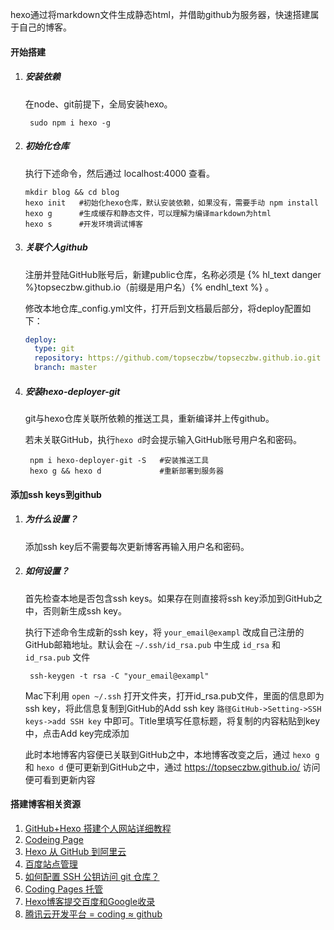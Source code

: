 hexo通过将markdown文件生成静态html，并借助github为服务器，快速搭建属于自己的博客。

#### 开始搭建

1. ##### 安装依赖

    在node、git前提下，全局安装hexo。

    ```shell
     sudo npm i hexo -g
    ```

2. ##### 初始化仓库

   执行下述命令，然后通过  localhost:4000  查看。

    ```shell
    mkdir blog && cd blog
    hexo init	#初始化hexo仓库，默认安装依赖，如果没有，需要手动 npm install
    hexo g		#生成缓存和静态文件，可以理解为编译markdown为html
    hexo s		#开发环境调试博客
    ```

3. ##### 关联个人github

   注册并登陆GitHub账号后，新建public仓库，名称必须是  {% hl_text danger %}topseczbw.github.io（前缀是用户名）{% endhl_text %}  。

   修改本地仓库_config.yml文件，打开后到文档最后部分，将deploy配置如下：

    ```yml
    deploy:
      type: git
      repository: https://github.com/topseczbw/topseczbw.github.io.git
      branch: master
    ```

4. ##### 安装hexo-deployer-git

   git与hexo仓库关联所依赖的推送工具，重新编译并上传github。

   若未关联GitHub，执行`hexo d`时会提示输入GitHub账号用户名和密码。

   ```shell
    npm i hexo-deployer-git -S	 #安装推送工具
    hexo g && hexo d			 #重新部署到服务器
   ```

#### 添加ssh keys到github

1. ##### 为什么设置？

   添加ssh key后不需要每次更新博客再输入用户名和密码。

2. ##### 如何设置？

   首先检查本地是否包含ssh keys。如果存在则直接将ssh key添加到GitHub之中，否则新生成ssh key。

   执行下述命令生成新的ssh key，将  `your_email@exampl`  改成自己注册的GitHub邮箱地址。默认会在  `~/.ssh/id_rsa.pub`  中生成  `id_rsa`  和  `id_rsa.pub`  文件

     ```shell
      ssh-keygen -t rsa -C "your_email@exampl"        
     ```

   Mac下利用  `open ~/.ssh`  打开文件夹，打开id_rsa.pub文件，里面的信息即为ssh key，将此信息复制到GitHub的Add ssh key  `路径GitHub->Setting->SSH keys->add SSH key`  中即可。Title里填写任意标题，将复制的内容粘贴到key中，点击Add key完成添加

   此时本地博客内容便已关联到GitHub之中，本地博客改变之后，通过  `hexo g`  和  `hexo d`  便可更新到GitHub之中，通过 https://topseczbw.github.io/ 访问便可看到更新内容

  

#### 搭建博客相关资源

1. [GitHub+Hexo 搭建个人网站详细教程](https://zhuanlan.zhihu.com/p/26625249)
2. [Codeing Page](https://coding.net/pages)
3. [Hexo 从 GitHub 到阿里云](https://zhuanlan.zhihu.com/p/58654392)
4. [百度站点管理](https://ziyuan.baidu.com/site/index)
5. [如何配置 SSH 公钥访问 git 仓库？](https://coding.net/help/doc/git/ssh-key.html)
6. [Coding Pages 托管](https://blog.csdn.net/qq_36667170/article/details/79318665)
7. [Hexo博客提交百度和Google收录](https://www.jianshu.com/p/f8ec422ebd52)
8. [腾讯云开发平台 = coding ≈ github](https://dev.tencent.com/u/singlebridge/p/singlebridge/git/pages/settings)
